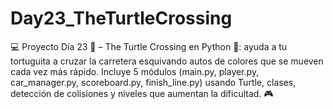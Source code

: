 # Day23_TheTurtleCrossing
💻 Proyecto Día 23 🐢 – The Turtle Crossing en Python 🚦: ayuda a tu tortuguita a cruzar la carretera esquivando autos de colores que se mueven cada vez más rápido. Incluye 5 módulos (main.py, player.py, car_manager.py, scoreboard.py, finish_line.py) usando Turtle, clases, detección de colisiones y niveles que aumentan la dificultad. 🎮
